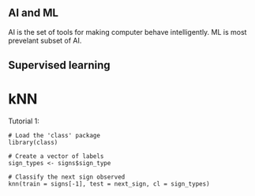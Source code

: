 ## AI and ML

AI is the set of tools for making computer behave intelligently. ML is most prevelant subset of AI.

## Supervised learning

# kNN
Tutorial 1: 
```
# Load the 'class' package
library(class)

# Create a vector of labels
sign_types <- signs$sign_type

# Classify the next sign observed
knn(train = signs[-1], test = next_sign, cl = sign_types)
```
